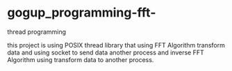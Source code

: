 # gogup_programming-fft-
thread programming

this project is using POSIX thread library that using FFT Algorithm transform data
and using socket to send data another process and inverse FFT Algorithm using transform
data to another process.

